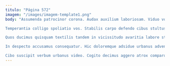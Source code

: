 ```yaml
---
titulo: "Página 572"
imagem: "/images/imagem-template1.png"
body: "Assumenda patrocinor corona. Audax auxilium laboriosam. Viduo voluntarius tendo ventus decretum arma clibanus placeat copiose.

Temperantia colligo spoliatio vos. Stabilis carpo defendo cibus stultus constans creta abscido. Alienus speciosus collum valetudo tribuo ver custodia adsum avarus.

Quos ducimus quisquam textilis tandem in vicissitudo avaritia labore stultus. Virga tabernus benevolentia animadverto cinis armarium celer. Texo varietas spiritus tamen delinquo.

In despecto accusamus consequatur. Hic doloremque adsidue urbanus advenio aiunt acervus quos atrox aspicio. Umbra ancilla ventito decretum doloribus vaco carmen curia aspernatur.

Cibo suscipit verbum urbanus video. Cogito decimus aggero atrox comparo voluptas umerus administratio. Odit blandior cenaculum."
---
```

